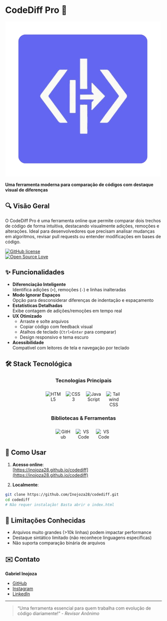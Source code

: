 # CodeDiff Pro 🚀  

![CodeDiff Pro Logo](public/assets/logo.png)  

**Uma ferramenta moderna para comparação de códigos com destaque visual de diferenças**  

## 🔍 Visão Geral  
O CodeDiff Pro é uma ferramenta online que permite comparar dois trechos de código de forma intuitiva, destacando visualmente adições, remoções e alterações. Ideal para desenvolvedores que precisam analisar mudanças em algoritmos, revisar pull requests ou entender modificações em bases de código.  

[![GitHub license](https://img.shields.io/badge/license-MIT-blue.svg)](https://github.com/Inojoza28/codediff/blob/main/LICENSE)  
[![Open Source Love](https://badges.frapsoft.com/os/v1/open-source.svg?v=102)](https://github.com/Inojoza28/codediff/)  

## ✨ Funcionalidades  
- **Diferenciação Inteligente**  
  Identifica adições (`+`), remoções (`-`) e linhas inalteradas  
- **Modo Ignorar Espaços**  
  Opção para desconsiderar diferenças de indentação e espaçamento  
- **Estatísticas Detalhadas**  
  Exibe contagem de adições/remoções em tempo real  
- **UX Otimizado**  
  - Arraste e solte arquivos  
  - Copiar código com feedback visual  
  - Atalhos de teclado (`Ctrl+Enter` para comparar)  
  - Design responsivo e tema escuro  
- **Acessibilidade**  
  Compatível com leitores de tela e navegação por teclado  

## 🛠️ Stack Tecnológica

<div align="center">
  <h3>Tecnologias Principais</h3>
  
  <div style="display: flex; justify-content: center; gap: 15px; flex-wrap: wrap; margin: 25px 0;">
    <img src="https://skillicons.dev/icons?i=html" alt="HTML5" title="HTML5" width="50">
    <img src="https://skillicons.dev/icons?i=css" alt="CSS3" title="CSS3" width="50">
    <img src="https://skillicons.dev/icons?i=js" alt="JavaScript" title="JavaScript" width="50">
    <img src="https://skillicons.dev/icons?i=tailwind" alt="Tailwind CSS" title="Tailwind CSS" width="50">
  </div>

  <h3>Bibliotecas & Ferramentas</h3>
  
  <div style="display: flex; justify-content: center; gap: 15px; flex-wrap: wrap; margin: 25px 0;">
    <img src="https://skillicons.dev/icons?i=github" alt="GitHub" title="GitHub" width="50">
    <img src="https://skillicons.dev/icons?i=git" alt="VS Code" title="Git" width="50">
    <img src="https://skillicons.dev/icons?i=vscode" alt="VS Code" title="VS Code" width="50">
  </div>
</div>

## 🚀 Como Usar  
1. **Acesso online**:  
   [https://inojoza28.github.io/codediff](https://inojoza28.github.io/codediff)  

2. **Localmente**:  
```bash
git clone https://github.com/Inojoza28/codediff.git
cd codediff
# Não requer instalação! Basta abrir o index.html
```


## 🛑 Limitações Conhecidas  
- Arquivos muito grandes (>10k linhas) podem impactar performance  
- Destaque sintático limitado (não reconhece linguagens específicas)  
- Não suporta comparação binária de arquivos  


## ✉️ Contato  
**Gabriel Inojoza**  
- [GitHub](https://github.com/Inojoza28)  
- [Instagram](https://www.instagram.com/dev_inojoza_/)  
- [LinkedIn](https://www.linkedin.com/in/gabriel-inojoza/)  

---

> “Uma ferramenta essencial para quem trabalha com evolução de código diariamente!” - *Revisor Anônimo*
